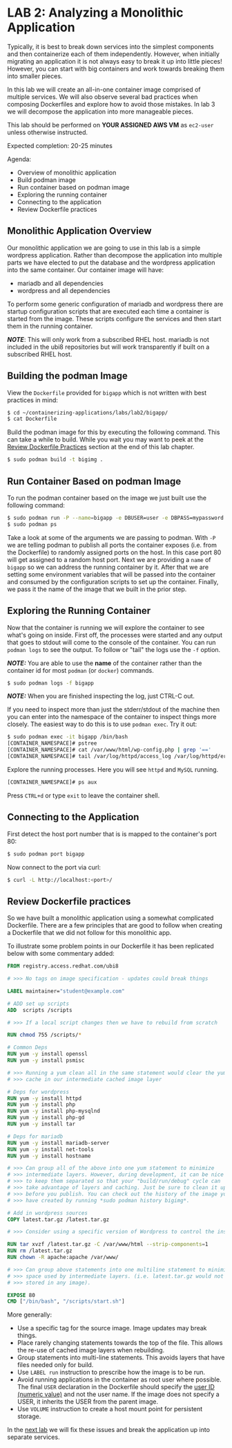 # LAB 2: Analyzing a Monolithic Application

Typically, it is best to break down services into the simplest components and
then containerize each of them independently. However, when initially migrating
an application it is not always easy to break it up into little pieces! However,
you can start with big containers and work towards breaking them into smaller
pieces.

In this lab we will create an all-in-one container image comprised of multiple
services. We will also observe several bad practices when composing Dockerfiles
and explore how to avoid those mistakes. In lab 3 we will decompose the
application into more manageable pieces.

[comment]: <> (#TODO)
This lab should be performed on **YOUR ASSIGNED AWS VM** as `ec2-user` unless
otherwise instructed.

Expected completion: 20-25 minutes

Agenda:

* Overview of monolithic application
* Build podman image
* Run container based on podman image
* Exploring the running container
* Connecting to the application
* Review Dockerfile practices

## Monolithic Application Overview

Our monolithic application we are going to use in this lab is a simple wordpress
application. Rather than decompose the application into multiple parts we have
elected to put the database and the wordpress application into the same
container. Our container image will have:

* mariadb and all dependencies
* wordpress and all dependencies

To perform some generic configuration of mariadb and wordpress there are startup
configuration scripts that are executed each time a container is started from
the image. These scripts configure the services and then start them in the
running container.

**_NOTE_**: This will only work from a subscribed RHEL host. mariadb is not
included in the ubi8 repositories but will work transparently if
built on a subscribed RHEL host.

## Building the podman Image

View the `Dockerfile` provided for `bigapp` which is not written with best
practices in mind:

```bash
$ cd ~/containerizing-applications/labs/lab2/bigapp/
$ cat Dockerfile
```

Build the podman image for this by executing the following command. This can
take a while to build. While you wait you may want to peek at the [Review
Dockerfile Practices](#review-dockerfile-practices) section at the end of this
lab chapter.

```bash
$ sudo podman build -t bigimg .
```

## Run Container Based on podman Image

To run the podman container based on the image we just built use the following
command:

```bash
$ sudo podman run -P --name=bigapp -e DBUSER=user -e DBPASS=mypassword -e DBNAME=mydb -d bigimg
$ sudo podman ps
```

Take a look at some of the arguments we are passing to podman. With `-P` we are
telling podman to publish all ports the container exposes (i.e. from the
Dockerfile) to randomly assigned ports on the host. In this case port 80 will
get assigned to a random host port. Next we are providing a ```name``` of
```bigapp``` so we can address the running container by it. After that we are
setting some environment variables that will be passed into the container and
consumed by the configuration scripts to set up the container. Finally, we pass
it the name of the image that we built in the prior step.

## Exploring the Running Container

Now that the container is running we will explore the container to see what's
going on inside. First off, the processes were started and any output that goes
to stdout will come to the console of the container. You can run `podman logs`
to see the output. To follow or "tail" the logs use the `-f` option.

**_NOTE:_** You are able to use the **name** of the container rather than the
container id for most `podman` (or `docker`) commands.

```bash
$ sudo podman logs -f bigapp
```

**_NOTE:_** When you are finished inspecting the log, just CTRL-C out.

If you need to inspect more than just the stderr/stdout of the machine then you
can enter into the namespace of the container to inspect things more closely.
The easiest way to do this is to use `podman exec`. Try it out:

```bash
$ sudo podman exec -it bigapp /bin/bash
[CONTAINER_NAMESPACE]# pstree
[CONTAINER_NAMESPACE]# cat /var/www/html/wp-config.php | grep '=='
[CONTAINER_NAMESPACE]# tail /var/log/httpd/access_log /var/log/httpd/error_log /var/log/mariadb/mariadb.log
```

Explore the running processes.  Here you will see `httpd` and `MySQL` running.

```bash
[CONTAINER_NAMESPACE]# ps aux
```

Press `CTRL+d` or type `exit` to leave the container shell.

## Connecting to the Application

First detect the host port number that is is mapped to the container's port 80:

```bash
$ sudo podman port bigapp
```

Now connect to the port via curl:
```bash
$ curl -L http://localhost:<port>/
```

## Review Dockerfile practices

So we have built a monolithic application using a somewhat complicated
Dockerfile. There are a few principles that are good to follow when creating a
Dockerfile that we did not follow for this monolithic app.

To illustrate some problem points in our Dockerfile it has been replicated below
with some commentary added:

```dockerfile
FROM registry.access.redhat.com/ubi8

# >>> No tags on image specification - updates could break things

LABEL maintainer="student@example.com"

# ADD set up scripts
ADD  scripts /scripts

# >>> If a local script changes then we have to rebuild from scratch

RUN chmod 755 /scripts/*

# Common Deps
RUN yum -y install openssl
RUN yum -y install psmisc

# >>> Running a yum clean all in the same statement would clear the yum
# >>> cache in our intermediate cached image layer

# Deps for wordpress
RUN yum -y install httpd
RUN yum -y install php
RUN yum -y install php-mysqlnd
RUN yum -y install php-gd
RUN yum -y install tar

# Deps for mariadb
RUN yum -y install mariadb-server
RUN yum -y install net-tools
RUN yum -y install hostname

# >>> Can group all of the above into one yum statement to minimize
# >>> intermediate layers. However, during development, it can be nice
# >>> to keep them separated so that your "build/run/debug" cycle can
# >>> take advantage of layers and caching. Just be sure to clean it up
# >>> before you publish. You can check out the history of the image you
# >>> have created by running *sudo podman history bigimg*.

# Add in wordpress sources
COPY latest.tar.gz /latest.tar.gz

# >>> Consider using a specific version of Wordpress to control the installed version

RUN tar xvzf /latest.tar.gz -C /var/www/html --strip-components=1
RUN rm /latest.tar.gz
RUN chown -R apache:apache /var/www/

# >>> Can group above statements into one multiline statement to minimize
# >>> space used by intermediate layers. (i.e. latest.tar.gz would not be
# >>> stored in any image).

EXPOSE 80
CMD ["/bin/bash", "/scripts/start.sh"]
```

More generally:

* Use a specific tag for the source image. Image updates may break things.
* Place rarely changing statements towards the top of the file. This allows the
  re-use of cached image layers when rebuilding.
* Group statements into multi-line statements. This avoids layers that have
  files needed only for build.
* Use `LABEL run` instruction to prescribe how the image is to be run.
* Avoid running applications in the container as root user where possible. The
  final `USER` declaration in the Dockerfile should specify the [user ID
  (numeric
  value)](https://docs.openshift.com/container-platform/latest/creating_images/guidelines.html#openshift-specific-guidelines)
  and not the user name. If the image does not specify a USER, it inherits the
  USER from the parent image.
* Use `VOLUME` instruction to create a host mount point for persistent storage.

In the [next lab](../lab3/chapter3.md) we will fix these issues and break the
application up into separate services.
